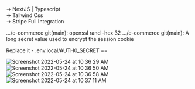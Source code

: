 → NextJS | Typescript <br>
→ Tailwind Css <br>
→ Stripe Full Integration <br>

.../e-commerce git(main): openssl rand -hex 32
.../e-commerce git(main): A long secret value used to encrypt the session cookie

Replace it - .env.local/AUTH0_SECRET ==



![Screenshot 2022-05-24 at 10 36 29 AM](https://user-images.githubusercontent.com/98970045/169988252-99e7251c-37b9-49f2-bd88-64ee75892171.png)
![Screenshot 2022-05-24 at 10 36 50 AM](https://user-images.githubusercontent.com/98970045/169988256-bdf874db-d6fd-4379-9806-ec2030e40827.png)
![Screenshot 2022-05-24 at 10 36 58 AM](https://user-images.githubusercontent.com/98970045/169988260-8cbe8400-b748-4f06-88ff-f2187b71e363.png)
![Screenshot 2022-05-24 at 10 37 11 AM](https://user-images.githubusercontent.com/98970045/169988262-b47ea40f-bf6b-4e4c-be2f-5c80fc730d72.png)
